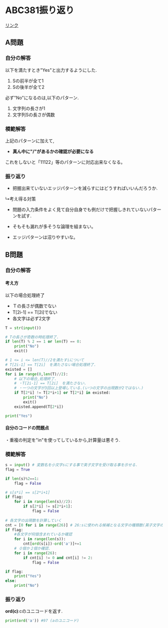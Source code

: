 # ABC381振り返り
[リンク](https://atcoder.jp/contests/abc381/tasks)
## A問題
### 自分の解答
以下を満たすとき"Yes"と出力するようにした.
1. Sの前半が全て1
2. Sの後半が全て2

必ず"No"になるのは,以下のパターン.
1. 文字列の長さが1
2. 文字列Sの長さが偶数

### 模範解答
上記のパターンに加えて,   
- **真ん中に"/"があるかの確認が必要になる**  

これをしないと「11122」等のパターンに対応出来なくなる。  

### 振り返り
- 把握出来ていないエッジパターンを減らすにはどうすればいいんだろうか.

↳考え得る対策
- 問題の入力条件をよく見て自分自身でも例だけで把握しきれていないパターンを試す.
- そもそも漏れが多そうな論理を組まない。

- エッジパターンは沼りやすいな。
## B問題
### 自分の解答
#### 考え方
以下の場合処理終了

- Ｔの長さが偶数でない
- T[2i-1] == T[2i]でない
- 各文字は必ず2文字
```Python
T = str(input())

# Tの長さが奇数の時処理終了.
if len(T) % 2 == 1 or len(T) == 0:
    print("No")
    exit()

# 1 <= i <= len(T)//2を満たすiについて
# T[2i-1] == T[2i]　を満たさない場合処理終了.
existed = []
for i in range(0,len(T)//2):
    # 以下の場合,処理終了.
    # ・T[2i-1] == T[2i]　を満たさない.
    # ・一つの文字が3回以上登場している.(いつの文字の出現数が2ではない.)
    if T[2*i] != T[2*i+1] or T[2*i] in existed:
        print("No")
        exit()
    existed.append(T[2*i])

print("Yes")
```
#### 自分のコードの問題点
・重複の判定を"in"を使ってしているから,計算量は悪そう.

### 模範解答
```Python
s = input() # 変数名を小文字sにする事で英子文字を受け取る事を示せる.
flag = True

if len(s)%2==1:
    flag = False

# s[s*i] == s[2*i+1]
if flag:
    for i in range(len(s)//2):
        if s[2*i] != s[2*i+1]:
            flag = False
        
# 各文字の出現数を計算していく
cnt = [0 for i in range(26)] # 26:sに使われる候補となる文字の種類数(英子文字の種類)
if flag:
    #各文字が何個含まれているか確認
    for i in range(len(s)):
        cnt[ord(s[i])-ord('a')]+=1
    # ０個か２個か確認.
    for i in range(26):
        if cnt[i] != 0 and cnt[i] != 2:
            flag = False

if flag:
    print("Yes")
else:
    print("No")
```
### 振り返り
**ord(c)**:cのユニコードを返す.
```Python
print(ord('a')) #97 (aのユニコード)
```
